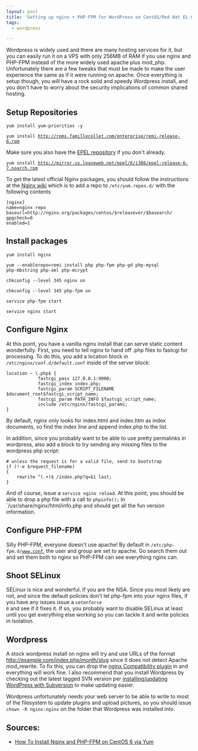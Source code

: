 ```yaml
---
layout: post
title: 'Setting up nginx + PHP-FPM for WordPress on CentOS/Red Hat EL 6'
tags:
  - wordpress

---
```


Wordpress is widely used and there are many hosting services for it, but you can easily run it on a VPS with only 256MB of RAM if you use nginx and PHP-FPM instead of the more widely used apache plus mod_php. Unfortunately there are a few tweaks that must be made to make the user experience the same as if it were running on apache. Once everything is setup though, you will have a rock solid and speedy Wordpress install, and you don't have to worry about the security implications of common shared hosting.



<h2>Setup Repositories</h2>

<code>yum install yum-priorities -y</code>



<code>yum install http://rpms.famillecollet.com/enterprise/remi-release-6.rpm</code>



Make sure you also have the <a href="http://mirror.us.leaseweb.net/epel/6/i386/repoview/epel-release.html">EPEL repository</a> if you don't already.



<code>yum install http://mirror.us.leaseweb.net/epel/6/i386/epel-release-6-7.noarch.rpm</code>



To get the latest official Nginx packages, you should follow the instructions at the <a href="http://wiki.nginx.org/Install#Official_Red_Hat.2FCentOS_packages">Nginx wiki</a> which is to add a repo to <code>/etc/yum.repos.d/</code> with the following contents



<pre><code>[nginx]
name=nginx repo
baseurl=http://nginx.org/packages/centos/$releasever/$basearch/
gpgcheck=0
enabled=1
</code></pre>

<h2>Install packages</h2>

<code>yum install nginx</code>



<code>yum --enablerepo=remi install php php-fpm php-gd php-mysql php-mbstring php-xml php-mcrypt</code>



<code>chkconfig --level 345 nginx on</code>



<code>chkconfig --level 345 php-fpm on</code>



<code>service php-fpm start</code>



<code>service nginx start</code>



<h2>Configure Nginx</h2>

At this point, you have a vanilla nginx install that can serve static content wonderfully. First, you need to tell nginx to hand off .php files to fastcgi for processing. To do this, you add a location block in <code>/etc/nginx/conf.d/default.conf</code> inside of the server block:



<pre><code>location ~ \.php$ {
            fastcgi_pass 127.0.0.1:9000;
            fastcgi_index index.php;
            fastcgi_param SCRIPT_FILENAME $document_root$fastcgi_script_name;
            fastcgi_param PATH_INFO $fastcgi_script_name;
            include /etc/nginx/fastcgi_params;
}
</code></pre>

By default, nginx only looks for index.html and index.htm as index documents, so find the index line and append index.php to the list.



In addition, since you probably want to be able to use pretty permalinks in wordpress, also add a block to try sending any missing files to the wordpress php script:



<pre><code># unless the request is for a valid file, send to bootstrap
if (!-e $request_filename)
{
    rewrite ^(.+)$ /index.php?q=$1 last;
}
</code></pre>

And of course, issue a <code>service nginx reload</code>. At this point, you should be able to drop a php file with a call to <code>phpinfo();</code> in `/usr/share/nginx/html/info.php and should get all the fun version information.



<h2>Configure PHP-FPM</h2>

Silly PHP-FPM, everyone doesn't use apache! By default in <code>/etc/php-fpm.d/www.conf</code>, the user and group are set to apache. Go search them out and set them both to nginx so PHP-FPM can see everything nginx can.



<h2>Shoot SELinux</h2>

SELinux is nice and wonderful. If you are the NSA. Since you most likely are not, and since the default policies don't let php-fpm into your nginx files, if you have any issues issue a <code>setenforce 0</code> and see if it fixes it. If so, you probably want to disable SELinux at least until you get everything else working so you can tackle it and write policies in isolation.



<h2>Wordpress</h2>

A stock wordpress install on nginx will try and use URLs of the format http://example.com/index.php/month/slug since it does not detect Apache mod_rewrite. To fix this, you can drop the <a href="http://wordpress.org/extend/plugins/nginx-compatibility/">nginx Compatibility plugin</a> in and everything will work fine. I also recommend that you install Wordpress by checking out the latest tagged SVN version per <a href="http://codex.wordpress.org/Installing/Updating_WordPress_with_Subversion">installing/updating WordPress with Subversion</a> to make updating easier.



Wordpress unfortunately needs your web server to be able to write to most of the filesystem to update plugins and upload pictures, so you should issue <code>chown -R nginx:nginx</code> on the folder that Wordpress was installed into.



<h2>Sources:</h2>

<ul>
<li><a href="http://www.lifelinux.com/how-to-install-nginx-and-php-fpm-on-centos-6-via-yum/">How To Install Nginx and PHP-FPM on CentOS 6 via Yum</a></li>
</ul>

